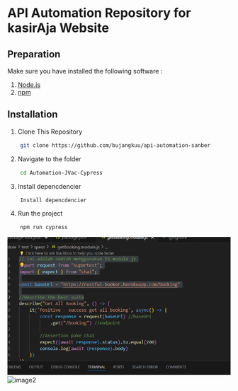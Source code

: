 
# API Automation Repository for kasirAja Website 
## Preparation

Make sure you have installed the following software :

1. [Node.js](https://nodejs.org/)
2. [npm](https://www.npmjs.com/)

## Installation

1. Clone This Repository
```bash
    git clone https://github.com/bujangkuu/api-automation-sanber
```
2. Navigate to the folder
```bash
    cd Automation-JVac-Cypress
```
3. Install depencdencier
```bash
    Install depencdencier
```
4. Run the project
``` bash 
    npm run cypress
```
![image1](https://github.com/bujangkuu/api-automation-sanber/blob/main/evidance/image1.png)
![image2](https://github.com/bujangkuu/api-automation-sanber/blob/main/evidance/image2.png)